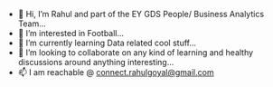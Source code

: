 - 👋 Hi, I’m Rahul and part of the EY GDS People/ Business Analytics Team...
- 👀 I’m interested in Football...
- 🌱 I’m currently learning Data related cool stuff...
- 💞️ I’m looking to collaborate on any kind of learning and healthy discussions around anything interesting...
- 📫 I am reachable @ connect.rahulgoyal@gmail.com
